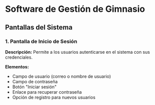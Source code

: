 # Software de Gestión de Gimnasio

## Pantallas del Sistema

### 1. **Pantalla de Inicio de Sesión**
**Descripción:** Permite a los usuarios autenticarse en el sistema con sus credenciales.

**Elementos:**
- Campo de usuario (correo o nombre de usuario)
- Campo de contraseña
- Botón "Iniciar sesión"
- Enlace para recuperar contraseña
- Opción de registro para nuevos usuarios
